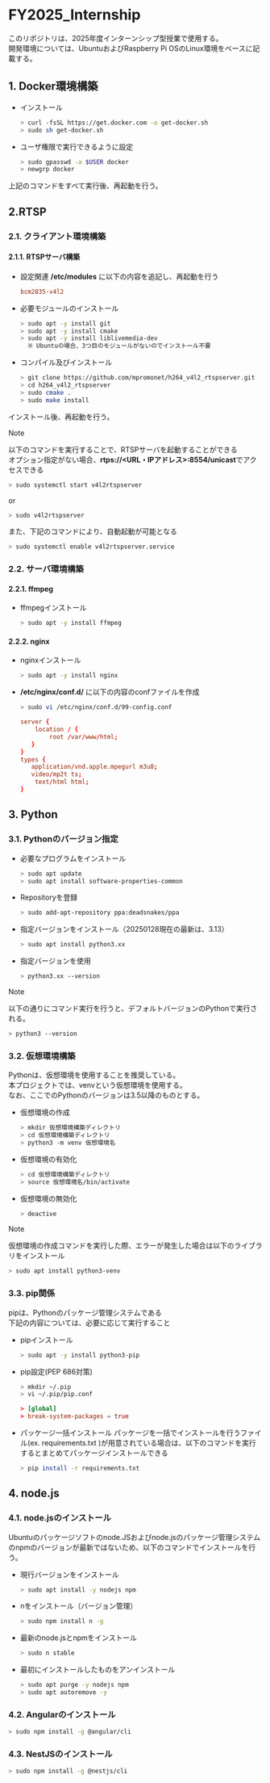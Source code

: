 # FY2025_Internship
このリポジトリは、2025年度インターンシップ型授業で使用する。  
開発環境については、UbuntuおよびRaspberry Pi OSのLinux環境をベースに記載する。  

## 1. Docker環境構築

* インストール

    ``` bash
    > curl -fsSL https://get.docker.com -o get-docker.sh
    > sudo sh get-docker.sh
    ```

* ユーザ権限で実行できるように設定

    ``` bash
    > sudo gpasswd -a $USER docker
    > newgrp docker
    ```

上記のコマンドをすべて実行後、再起動を行う。

## 2.RTSP

### 2.1. クライアント環境構築

#### 2.1.1. RTSPサーバ構築

* 設定関連
    **/etc/modules** に以下の内容を追記し、再起動を行う

    ``` conf
    bcm2835-v4l2
    ```

* 必要モジュールのインストール

    ``` bash
    > sudo apt -y install git
    > sudo apt -y install cmake
    > sudo apt -y install liblivemedia-dev
      ※ Ubuntuの場合、3つ目のモジュールがないのでインストール不要
    ```

* コンパイル及びインストール

    ``` bash
    > git clone https://github.com/mpromonet/h264_v4l2_rtspserver.git
    > cd h264_v4l2_rtspserver
    > sudo cmake .
    > sudo make install
    ```

インストール後、再起動を行う。

> [!NOTE]
> 以下のコマンドを実行することで、RTSPサーバを起動することができる  
> オプション指定がない場合、**rtps://<URL・IPアドレス>:8554/unicast**でアクセスできる
>
>``` bash
> > sudo systemctl start v4l2rtspserver
> ```
>
> or
>
> ``` bash
> > sudo v4l2rtspserver
> ```
>
> また、下記のコマンドにより、自動起動が可能となる
>
> ```bash
> > sudo systemctl enable v4l2rtspserver.service
> ```

### 2.2. サーバ環境構築

#### 2.2.1. ffmpeg

* ffmpegインストール

    ``` bash
    > sudo apt -y install ffmpeg
    ```

#### 2.2.2. nginx

* nginxインストール

    ``` bash
    > sudo apt -y install nginx
    ```

* **/etc/nginx/conf.d/** に以下の内容のconfファイルを作成

    ``` bash
    > sudo vi /etc/nginx/conf.d/99-config.conf
    ```

    ``` conf
    server {  
        location / {  
            root /var/www/html;  
       }
    }
    types {
       application/vnd.apple.mpegurl m3u8;
       video/mp2t ts;
        text/html html;
    }
    ```

## 3. Python

### 3.1. Pythonのバージョン指定

* 必要なプログラムをインストール

   ``` bash
   > sudo apt update
   > sudo apt install software-properties-common
   ```

* Repositoryを登録

   ``` bash
   > sudo add-apt-repository ppa:deadsnakes/ppa
   ```

* 指定バージョンをインストール（20250128現在の最新は、3.13）

   ``` bash
   > sudo apt install python3.xx
   ```

* 指定バージョンを使用

   ``` bash
   > python3.xx --version
   ```

> [!NOTE]
> 以下の通りにコマンド実行を行うと、デフォルトバージョンのPythonで実行される。
>
> ``` bash
> > python3 --version
> ```

### 3.2. 仮想環境構築

Pythonは、仮想環境を使用することを推奨している。  
本プロジェクトでは、venvという仮想環境を使用する。  
なお、ここでのPythonのバージョンは3.5以降のものとする。

* 仮想環境の作成

   ``` bash
   > mkdir 仮想環境構築ディレクトリ
   > cd 仮想環境構築ディレクトリ
   > python3 -m venv 仮想環境名
   ```

* 仮想環境の有効化

   ``` bash
   > cd 仮想環境構築ディレクトリ
   > source 仮想環境名/bin/activate
   ```

* 仮想環境の無効化

   ``` bash
   > deactive
   ```

> [!NOTE]
> 仮想環境の作成コマンドを実行した際、エラーが発生した場合は以下のライブラリをインストール
>
> ``` bash
> > sudo apt install python3-venv
> ```

### 3.3. pip関係

pipは、Pythonのパッケージ管理システムである  
下記の内容については、必要に応じて実行すること

* pipインストール  

    ``` bash
    > sudo apt -y install python3-pip
    ```

* pip設定(PEP 686対策)  

    ``` bash
    > mkdir ~/.pip  
    > vi ~/.pip/pip.conf
    ```

    ``` conf
    > [global]
    > break-system-packages = true
    ```

* パッケージ一括インストール
パッケージを一括でインストールを行うファイル(ex. requirements.txt )が用意されている場合は、以下のコマンドを実行するとまとめてパッケージインストールできる

   ``` bash
   > pip install -r requirements.txt
   ```

## 4. node.js

### 4.1. node.jsのインストール

Ubuntuのパッケージソフトのnode.JSおよびnode.jsのパッケージ管理システムのnpmのバージョンが最新ではないため、以下のコマンドでインストールを行う。

* 現行バージョンをインストール

    ``` bash
    > sudo apt install -y nodejs npm
    ```

* nをインストール（バージョン管理）

    ``` bash
    > sudo npm install n -g
    ```

* 最新のnode.jsとnpmをインストール

    ``` bash
    > sudo n stable
    ```

* 最初にインストールしたものをアンインストール

    ``` bash
    > sudo apt purge -y nodejs npm
    > sudo apt autoremove -y
    ```

### 4.2. Angularのインストール

   ``` bash
   > sudo npm install -g @angular/cli
   ```

### 4.3. NestJSのインストール

   ``` bash
   > sudo npm install -g @nestjs/cli
   ```
